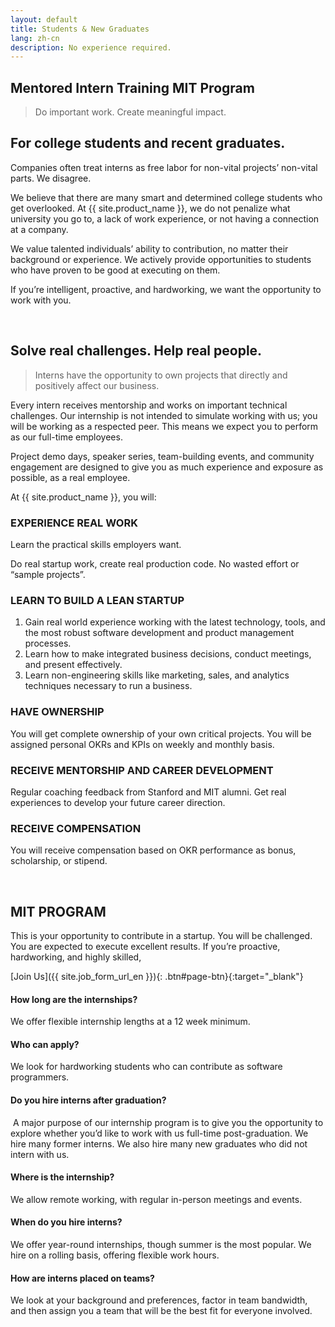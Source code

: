 ```yaml
---
layout: default
title: Students & New Graduates
lang: zh-cn
description: No experience required.
---
```


## **Mentored Intern Training MIT Program**

> Do important work.
> Create meaningful impact.

## For college students and recent graduates.

Companies often treat interns as free labor for non-vital projects’ non-vital parts. We disagree.

We believe that there are many smart and determined college students who get overlooked. At {{ site.product_name }}, we do not penalize what university you go to, a lack of work experience, or not having a connection at a company.

We value talented individuals’ ability to contribution, no matter their background or experience. We actively provide opportunities to students who have proven to be good at executing on them.

If you’re intelligent, proactive, and hardworking, we want the opportunity to work with you.

<br>

## Solve real challenges. Help real people.

> Interns have the opportunity to own projects that directly and positively affect our business.

Every intern receives mentorship and works on important technical challenges. Our internship is not intended to simulate working with us; you will be working as a respected peer. This means we expect you to perform as our full-time employees.

Project demo days, speaker series, team-building events, and community engagement are designed to give you as much experience and exposure as possible, as a real employee.

At {{ site.product_name }}, you will:

### EXPERIENCE REAL WORK

Learn the practical skills employers want.

Do real startup work, create real production code. No wasted effort or “sample projects”.

### LEARN TO BUILD A LEAN STARTUP

1. Gain real world experience working with the latest technology, tools, and the most robust software development and product management processes.
1. Learn how to make integrated business decisions, conduct meetings, and present effectively.
1. Learn non-engineering skills like marketing, sales, and analytics techniques necessary to run a business.

### HAVE OWNERSHIP

You will get complete ownership of your own critical projects. You will be assigned personal OKRs and KPIs on weekly and monthly basis.

### RECEIVE MENTORSHIP AND CAREER DEVELOPMENT

Regular coaching feedback from Stanford and MIT alumni. Get real experiences to develop your future career direction.

### RECEIVE COMPENSATION

You will receive compensation based on OKR performance as bonus, scholarship, or stipend.

<br>

## MIT PROGRAM

This is your opportunity to contribute in a startup. You will be challenged. You are expected to execute excellent results. If you’re proactive, hardworking, and highly skilled,

[Join Us]({{ site.job_form_url_en }}){: .btn#page-btn}{:target="\_blank"}

#### How long are the internships?

We offer flexible internship lengths at a 12 week minimum.

#### Who can apply?

We look for hardworking students who can contribute as software programmers.

#### Do you hire interns after graduation?

​
A major purpose of our internship program is to give you the opportunity to explore whether you’d like to work with us full-time post-graduation. We hire many former interns. We also hire many new graduates who did not intern with us.

#### Where is the internship?

​We allow remote working, with regular in-person meetings and events.

#### When do you hire interns?

We offer year-round internships, though summer is the most popular. We hire on a rolling basis, offering flexible work hours.

#### How are interns placed on teams?

​We look at your background and preferences, factor in team bandwidth, and then assign you a team that will be the best fit for everyone involved.

<br>
